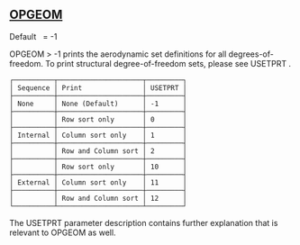 ## [OPGEOM](https://help.hexagonmi.com/bundle/MSC_Nastran_2022.4/page/Nastran_Combined_Book/qrg/parameters/TOC.OPGEOM.xhtml)

Default    = -1

OPGEOM > -1 prints the aerodynamic set definitions for all degrees-of-freedom. To print structural degree-of-freedom sets, please see   USETPRT  . 

```text
┌──────────┬─────────────────────┬─────────┐
│ Sequence │ Print               │ USETPRT │
├──────────┼─────────────────────┼─────────┤
│ None     │ None (Default)      │ -1      │
├──────────┼─────────────────────┼─────────┤
│          │ Row sort only       │ 0       │
├──────────┼─────────────────────┼─────────┤
│ Internal │ Column sort only    │ 1       │
├──────────┼─────────────────────┼─────────┤
│          │ Row and Column sort │ 2       │
├──────────┼─────────────────────┼─────────┤
│          │ Row sort only       │ 10      │
├──────────┼─────────────────────┼─────────┤
│ External │ Column sort only    │ 11      │
├──────────┼─────────────────────┼─────────┤
│          │ Row and Column sort │ 12      │
└──────────┴─────────────────────┴─────────┘
```
The  USETPRT  parameter description contains further explanation that is relevant to OPGEOM as well.

